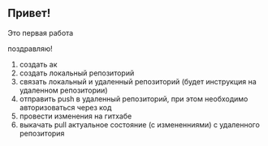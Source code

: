 ## Привет!

Это первая работа

поздравляю!

1. создать ак
2. создать локальный репозиторий
3. связать локальный и удаленный репозиторий (будет инструкция на удаленном репозитории)
4. отправить  push  в удаленный репозиторий, при этом необходимо авторизоваться через код 
5. провести изменения на гитхабе
6. выкачать pull актуальное состояние (с измененниями) с удаленного репозитория
